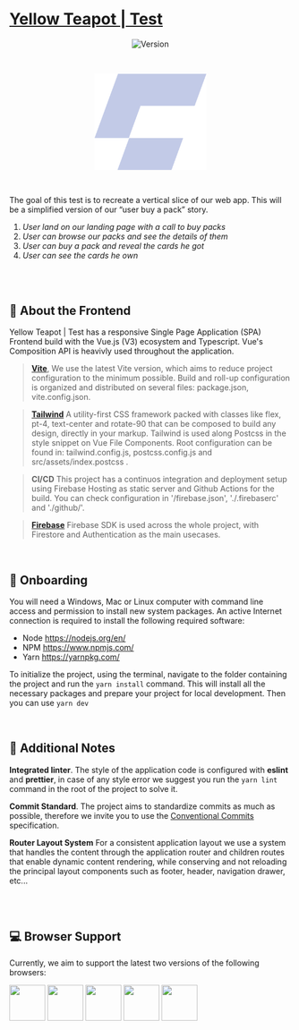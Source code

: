 # [Yellow Teapot | Test](https://yellow-teapot-test.web.app/)

<p align="center">
  <img src="https://img.shields.io/badge/version-1.0.0-red.svg" alt="Version">
</p>

<br>

<p align="center" >
  <img align="center" src="./public/logo.png" width="200">
</p>

<br>

The goal of this test is to recreate a vertical slice of our web app. This will be a simplified version of our “user buy a pack” story.

1. _User land on our landing page with a call to buy packs_
2. _User can browse our packs and see the details of them_
3. _User can buy a pack and reveal the cards he got_
4. _User can see the cards he own_

<br>
<br>

## 💬 **About the Frontend**

Yellow Teapot | Test has a responsive Single Page Application (SPA) Frontend build with the Vue.js (V3) ecosystem and Typescript. Vue's Composition API is heavivly used throughout the application.

> [**Vite**](https://vitejs.dev/), We use the latest Vite version, which aims to reduce project configuration to the minimum possible. Build and roll-up configuration is organized and distributed on several files: package.json, vite.config.json.

> [**Tailwind**](https://tailwindcss.com/) A utility-first CSS framework packed with classes like flex, pt-4, text-center and rotate-90 that can be composed to build any design, directly in your markup. Tailwind is used along Postcss in the style snippet on Vue File Components. Root configuration can be found in: tailwind.config.js, postcss.config.js and src/assets/index.postcss .

> **CI/CD** This project has a continuos integration and deployment setup using Firebase Hosting as static server and Github Actions for the build. You can check configuration in '/firebase.json', './.firebaserc' and './github/'.

> [**Firebase**](https://firebase.google.com/) Firebase SDK is used across the whole project, with Firestore and Authentication as the main usecases.

<br>

## 🚀 **Onboarding**

You will need a Windows, Mac or Linux computer with command line access and permission to install new system packages. An active Internet connection is required to install the following required software:

- Node https://nodejs.org/en/
- NPM https://www.npmjs.com/
- Yarn https://yarnpkg.com/

To initialize the project, using the terminal, navigate to the folder containing the project and run the `yarn install` command. This will install all the necessary packages and prepare your project for local development. Then you can use `yarn dev`

<br>

## 📓 **Additional Notes**

**Integrated linter**. The style of the application code is configured with **eslint** and **prettier**, in case of any style error we suggest you run the `yarn lint` command in the root of the project to solve it.

**Commit Standard**. The project aims to standardize commits as much as possible, therefore we invite you to use the [Conventional Commits](https://www.conventionalcommits.org/en/v1.0.0/) specification.

**Router Layout System** For a consistent application layout we use a system that handles the content through the application router and children routes that enable dynamic content rendering, while conserving and not reloading the principal layout components such as footer, header, navigation drawer, etc...

<br>
<br>

## 💻 **Browser Support**

Currently, we aim to support the latest two versions of the following browsers:

<img src="https://s3.amazonaws.com/creativetim_bucket/github/browser/chrome.png" width="64" height="64"> <img src="https://cdn.vuetifyjs.com/images/browser/firefox.png" width="64" height="64"> <img src="https://cdn.vuetifyjs.com/images/browser/edge.png" width="64" height="64"> <img src="https://cdn.vuetifyjs.com/images/browser/safari.png" width="64" height="64"> <img src="https://cdn.vuetifyjs.com/images/browser/opera.png" width="64" height="64">
